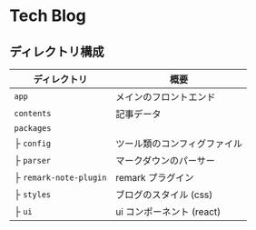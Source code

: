 # Tech Blog

## ディレクトリ構成

| ディレクトリ           | 概要                         |
| ---------------------- | ---------------------------- |
| `app`                  | メインのフロントエンド       |
| `contents`             | 記事データ                   |
| `packages`             |                              |
| ├ `config`             | ツール類のコンフィグファイル |
| ├ `parser`             | マークダウンのパーサー       |
| ├ `remark-note-plugin` | remark プラグイン            |
| ├ `styles`             | ブログのスタイル (css)       |
| ├ `ui`                 | ui コンポーネント (react)    |
